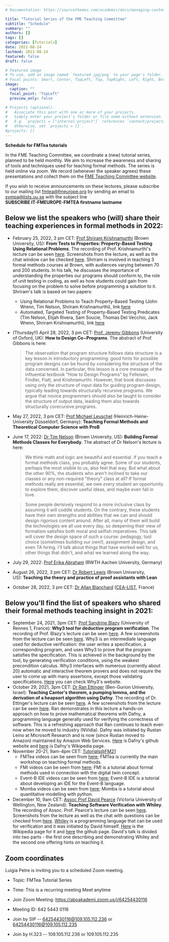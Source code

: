 ```yaml
---
# Documentation: https://sourcethemes.com/academic/docs/managing-content/

title: "Tutorial Series of the FME Teaching Committee"
subtitle: "Schedule"
summary: ""
authors: []
tags: []
categories: [Tutorials]
date: 2021-08-24
lastmod: 2021-08-24
featured: false
draft: false

# Featured image
# To use, add an image named `featured.jpg/png` to your page's folder.
# Focal points: Smart, Center, TopLeft, Top, TopRight, Left, Right, BottomLeft, Bottom, BottomRight.
image:
  caption: ""
  focal_point: "TopLeft"
  preview_only: false

# Projects (optional).
#   Associate this post with one or more of your projects.
#   Simply enter your project's folder or file name without extension.
#   E.g. `projects = ["internal-project"]` references `content/project/deep-learning/index.md`.
#   Otherwise, set `projects = []`.
#projects: []
---
```


**Schedule for FMTea tutorials**
 
In the FME Teaching Committee, we coordinate a (new) tutorial series, planned to be held monthly. We aim to increase the awareness and sharing of tools and techniques used for teaching formal methods. The series is held online via zoom. We record (whenever the speaker agrees) these presentations and collect them on the [FME Teaching Committee website](https://fme-teaching.github.io).

If you wish to receive announcements on these lectures, please subscribe to our mailing list fmtea@fmeurope.org by sending an email to sympa@lists.uu.se with the subject line  
**SUBSCRIBE IT-FMEUROPE-FMTEA firstname lastname**

## Below we list the speakers who (will) share their teaching experiences in formal methods in 2022:
- February 25, 2022, 3 pm CET: [Prof Shriram Krishnamurthi](https://cs.brown.edu/~sk/) (Brown University, US): **From Tests to Properties: Property-Based Testing Using Relational Problems**. The recording of Prof.  Krishnamurthi's lecture can be seen [here](https://panopto.abo.fi/Panopto/Pages/Viewer.aspx?id=44f23b72-521a-4e11-9792-ae470100ea96). Screenshots from the lecture, as well as the chat window can be checked [here](https://www.dropbox.com/sh/7c3n11z8n6qacg9/AADvxsspMhP0LyF60ToNzcG0a?dl=0). Shriram is involved in teaching 3 formal methods courses at Brown, with audiences varying between 70 and 200 students. In his talk, he discusses the importance of understanding the properties our programs should conform to, the role of unit testing in coding, as well as how students could gain from focusing on the problem to solve before programming a solution to it. Shriram's talk is based on two papers:
	* Using Relational Problems to Teach Property-Based Testing (John Wrenn, Tim Nelson, Shriram Krishnamurthi), link [here](https://cs.brown.edu/~sk/Publications/Papers/Published/wnk-use-rel-prob-pbt/)
	* Automated, Targeted Testing of Property-Based Testing Predicates (Tim Nelson, Elijah Rivera, Sam Soucie, Thomas Del Vecchio, Jack Wrenn, Shriram Krishnamurthi), link [here](https://cs.brown.edu/~sk/Publications/Papers/Published/nrsdwk-auto-targ-test-pbt-pred/)

- (Thursday!!) April 28, 2022, 3 pm CET: [Prof. Jeremy Gibbons](https://www.cs.ox.ac.uk/people/jeremy.gibbons/) (University of Oxford, UK): **How to Design Co−Programs**. The abstract of Prof. Gibbons is here:

	>The observation that program structure follows data structure is a key lesson in introductory programming: good hints for possible program designs can be found by considering the structure of the data concerned. In particular, this lesson is a core message of the influential textbook "How to Design Programs" by Felleisen, Findler, Flatt, and Krishnamurthi. However, that book discusses using only the structure of input data for guiding program design, typically leading towards structurally recursive programs. We argue that novice programmers should also be taught to consider the structure of output data, leading them also towards structurally corecursive programs.

- May 27, 2022, 3 pm CET: [Prof Michael Leuschel](https://www.cs.hhu.de/en/research-groups/software-engineering-and-programming-languages/our-team/team/michael-leuschel) (Heinrich-Heine-University Düsseldorf, Germany): **Teaching Formal Methods and Theoretical Computer Science with ProB**
- June 17, 2022: [Dr Tim Nelson](https://cs.brown.edu/~tbn/) (Brown University, US): **Building Formal Methods Classes for Everybody**. The abstract of Dr Nelson's lecture is here: 

	> We think math and logic are beautiful and essential. If you teach a formal methods class, you probably agree. Some of our students, perhaps the most visible to us, also feel that way. But what about the other 90\%, the students who aren't inclined to take our classes or any non-required "theory" class at all? If formal methods really are essential, we owe *every* student an opportunity to explore them, discover useful ideas, and maybe even fall in love. 

	> Some people derisively respond to a more inclusive class by assuming it will coddle students. On the contrary, these students have their own strengths and abilities that we can and should design rigorous content around. After all, many of them will build the technologies we all use every day, so deepening their view of formalism satisfies both moral and selfish imperatives. This talk will cover the design space of such a course: pedagogy, tool choice (sometimes building our own!), assignment design, and even TA hiring. I'll talk about things that have worked well for us, other things that didn't, and what we learned along the way.
- July 29, 2022: [Prof Erika Abraham](https://ths.rwth-aachen.de/people/erika-abraham/) (RWTH Aachen University, Germany)
- August 26, 2022, 3 pm CET: [Dr Robert Lewis](https://robertylewis.com) (Brown University, US): **Teaching the theory and practice of proof assistants with Lean**
- October 28, 2022, 3 pm CET: [Dr Allan Blanchard](https://allan-blanchard.fr) ([CEA-LIST](http://www-list.cea.fr/en/), France)


## Below you'll find the list of speakers who shared their formal methods teaching insight in 2021:
- September 24, 2021, 3pm CET: [Prof Sandrine Blazy](https://people.irisa.fr/Sandrine.Blazy/) (University of Rennes 1, France): **Why3 tool for deductive program verification**. The recording of Prof. Blazy's lecture can be seen [here](https://panopto.abo.fi/Panopto/Pages/Viewer.aspx?id=63fe9f17-4ee7-4bd1-b9e4-adad00fd64ac). A few screenshots from the lecture can be seen [here](https://www.dropbox.com/sh/p4e0p3a1lgu262w/AAB1NKFQuHAl009Tn3KemTnOa?dl=0). Why3 is an intermediate language used for deductive verification: the user writes a specification, a corresponding program, and uses Why3 to prove that the program satisfies the specification. This is achieved in the background by the tool, by generating verification conditions, using the weakest precondition calculus. Why3 interfaces with numerous (currently about 20) automatic and interactive theorem provers and does not require the user to come up with many assertions, except those validating specifications. [Here](http://why3.lri.fr) you can check Why3's website.
- October 29, 2021, 3pm CET: [Dr Ran Ettinger](https://www.cs.bgu.ac.il/~ranger/) (Ben-Gurion University, Israel): **Teaching Cantor's theorem, a pumping lemma, and the derivation of a heapsort algorithm using Dafny**. The recording of Dr. Ettinger's lecture can be seen [here](https://panopto.abo.fi/Panopto/Pages/Viewer.aspx?id=1e79e969-5ea5-40fd-b84a-adf30081a96c). A few screenshots from the lecture can be seen [here](https://www.dropbox.com/sh/317v6s68cjusb4i/AACg3JOZ14jcJNxyA9O0_y3Ha?dl=0). Ran demonstrates in this lecture a hands-on approach on how to prove mathematical theorems with Dafny, a programming language generally used for verifying the correctness of software. This is a refreshing approach that Ran continues to teach even now when he moved to industry (NVidia). Dafny was initiated by Rustan Leino at Microsoft Research and is now (since Rustan moved to Amazon) maintained by Amazon Web Services. [Here](https://github.com/dafny-lang/dafny) is Dafny's github website and [here](https://en.wikipedia.org/wiki/Dafny) is Dafny's Wikipedia page.
- November 20-21, 9am-4pm CET: [Tutorials@FM21](http://lcs.ios.ac.cn/fm2021/workshops-and-tutorials/) 
 	* FMTea videos can be seen from [here](http://lcs.ios.ac.cn/fm2021/fmtea_cet/); FMTea is currently the main workshop on teaching formal methods. 
 	* FMI videos can be seen from [here](http://lcs.ios.ac.cn/fm2021/fmi_cet/); FMI is a tutorial about formal methods used in connection with the digital twin concept.
 	* Event-B IDE videos can be seen from [here](http://lcs.ios.ac.cn/fm2021/eventb_dsl_cet/); Event-B IDE is a tutorial about developing an IDE for the Event-B language.
 	* Momba videos can be seen from [here](http://lcs.ios.ac.cn/fm2021/momba_cet/); Momba is a tutorial about quantitative modelling with python.
- December 10, 9am CET: [Assoc Prof David Pearce](https://whileydave.com) (Victoria University of Wellington, New Zealand): **Teaching Software Verification with Whiley**. The recording of Assoc. Prof. Pearce's lecture can be seen [here](https://panopto.abo.fi/Panopto/Pages/Viewer.aspx?id=fc17ba8d-a69e-447e-828c-ae4700a3a370). Screenshots from the lecture as well as the chat with questions can be checked from [here](https://www.dropbox.com/sh/hbtg9x2bj3uwsin/AAAoa5r_OTXOy0rKjih5vNjza?dl=0). [Whiley](http://whiley.org) is a programming language that can be used for verification and it was initiated by David himself. [Here](https://en.wikipedia.org/wiki/Whiley_(programming_language)) is the Wikipedia page for it and [here](https://github.com/Whiley/) the github page. David's talk is divided into two parts - the first one describing and demonstrating Whiley and the second one offering hints on teaching it.


## Zoom coordinates
Luigia Petre is inviting you to a scheduled Zoom meeting.

- Topic: FMTea Tutorial Series
- Time: This is a recurring meeting Meet anytime

- Join Zoom Meeting: https://aboakademi.zoom.us/j/64254430116

- Meeting ID: 642 5443 0116

- Join by SIP
-- 64254430116@109.105.112.236 or 64254430116@109.105.112.235

- Join by H.323
-- 109.105.112.236 or 109.105.112.235




